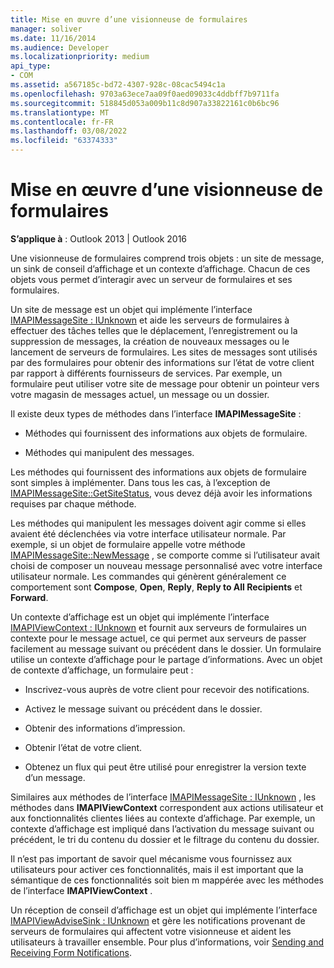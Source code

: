 ```yaml
---
title: Mise en œuvre d’une visionneuse de formulaires
manager: soliver
ms.date: 11/16/2014
ms.audience: Developer
ms.localizationpriority: medium
api_type:
- COM
ms.assetid: a567185c-bd72-4307-928c-08cac5494c1a
ms.openlocfilehash: 9703a63ece7aa09f0aed09033c4ddbff7b9711fa
ms.sourcegitcommit: 518845d053a009b11c8d907a33822161c0b6bc96
ms.translationtype: MT
ms.contentlocale: fr-FR
ms.lasthandoff: 03/08/2022
ms.locfileid: "63374333"
---
```

# <a name="implementing-a-form-viewer"></a>Mise en œuvre d’une visionneuse de formulaires

  
  
**S’applique à** : Outlook 2013 | Outlook 2016 
  
Une visionneuse de formulaires comprend trois objets : un site de message, un sink de conseil d’affichage et un contexte d’affichage. Chacun de ces objets vous permet d’interagir avec un serveur de formulaires et ses formulaires.
  
Un site de message est un objet qui implémente l’interface [IMAPIMessageSite : IUnknown](imapimessagesiteiunknown.md) et aide les serveurs de formulaires à effectuer des tâches telles que le déplacement, l’enregistrement ou la suppression de messages, la création de nouveaux messages ou le lancement de serveurs de formulaires. Les sites de messages sont utilisés par des formulaires pour obtenir des informations sur l’état de votre client par rapport à différents fournisseurs de services. Par exemple, un formulaire peut utiliser votre site de message pour obtenir un pointeur vers votre magasin de messages actuel, un message ou un dossier. 
  
Il existe deux types de méthodes dans l’interface **IMAPIMessageSite** : 
  
- Méthodes qui fournissent des informations aux objets de formulaire.
    
- Méthodes qui manipulent des messages.
    
Les méthodes qui fournissent des informations aux objets de formulaire sont simples à implémenter. Dans tous les cas, à l’exception de [IMAPIMessageSite::GetSiteStatus](imapimessagesite-getsitestatus.md), vous devez déjà avoir les informations requises par chaque méthode.
  
Les méthodes qui manipulent les messages doivent agir comme si elles avaient été déclenchées via votre interface utilisateur normale. Par exemple, si un objet de formulaire appelle votre méthode [IMAPIMessageSite::NewMessage](imapimessagesite-newmessage.md) , se comporte comme si l’utilisateur avait choisi de composer un nouveau message personnalisé avec votre interface utilisateur normale. Les commandes qui génèrent généralement ce comportement sont **Compose**, **Open**, **Reply**, **Reply to All Recipients** et **Forward**. 
  
Un contexte d’affichage est un objet qui implémente l’interface [IMAPIViewContext : IUnknown](imapiviewcontextiunknown.md) et fournit aux serveurs de formulaires un contexte pour le message actuel, ce qui permet aux serveurs de passer facilement au message suivant ou précédent dans le dossier. Un formulaire utilise un contexte d’affichage pour le partage d’informations. Avec un objet de contexte d’affichage, un formulaire peut : 
  
- Inscrivez-vous auprès de votre client pour recevoir des notifications.
    
- Activez le message suivant ou précédent dans le dossier.
    
- Obtenir des informations d’impression.
    
- Obtenir l’état de votre client.
    
- Obtenez un flux qui peut être utilisé pour enregistrer la version texte d’un message.
    
Similaires aux méthodes de l’interface [IMAPIMessageSite : IUnknown](imapimessagesiteiunknown.md) , les méthodes dans **IMAPIViewContext** correspondent aux actions utilisateur et aux fonctionnalités clientes liées au contexte d’affichage. Par exemple, un contexte d’affichage est impliqué dans l’activation du message suivant ou précédent, le tri du contenu du dossier et le filtrage du contenu du dossier. 
  
Il n’est pas important de savoir quel mécanisme vous fournissez aux utilisateurs pour activer ces fonctionnalités, mais il est important que la sémantique de ces fonctionnalités soit bien m mappérée avec les méthodes de l’interface **IMAPIViewContext** . 
  
Un réception de conseil d’affichage est un objet qui implémente l’interface [IMAPIViewAdviseSink : IUnknown](imapiviewadvisesinkiunknown.md) et gère les notifications provenant de serveurs de formulaires qui affectent votre visionneuse et aident les utilisateurs à travailler ensemble. Pour plus d’informations, voir [Sending and Receiving Form Notifications](sending-and-receiving-form-notifications.md). 
  

